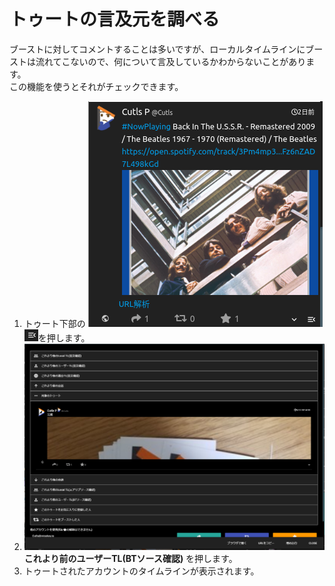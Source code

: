 # トゥートの言及元を調べる

ブーストに対してコメントすることは多いですが、ローカルタイムラインにブーストは流れてこないので、何について言及しているかわからないことがあります。  
この機能を使うとそれがチェックできます。

1. トゥート下部の ![toottl1](https://raw.githubusercontent.com/cutls/TheDeskDocs/master/media/toottl1.png) ![toottl6](https://raw.githubusercontent.com/cutls/TheDeskDocs/master/media/toottl6.png)を押します。
2. ![toottl11](https://raw.githubusercontent.com/cutls/TheDeskDocs/master/media/toottl11.png) **これより前のユーザーTL\(BTソース確認\)** を押します。
3. トゥートされたアカウントのタイムラインが表示されます。

